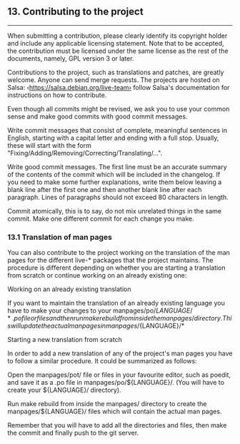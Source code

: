
## 13. Contributing to the project
--------

When submitting a contribution, please clearly identify its copyright holder and include any applicable licensing statement. Note that to be accepted, the contribution must be licensed under the same license as the rest of the documents, namely, GPL version 3 or later.

Contributions to the project, such as translations and patches, are greatly welcome. Anyone can send merge requests. The projects are hosted on Salsa: ‹https://salsa.debian.org/live-team› follow Salsa's documentation for instructions on how to contribute.

Even though all commits might be revised, we ask you to use your common sense and make good commits with good commit messages.

Write commit messages that consist of complete, meaningful sentences in English, starting with a capital letter and ending with a full stop. Usually, these will start with the form "Fixing/Adding/Removing/Correcting/Translating/...".

Write good commit messages. The first line must be an accurate summary of the contents of the commit which will be included in the changelog. If you need to make some further explanations, write them below leaving a blank line after the first one and then another blank line after each paragraph. Lines of paragraphs should not exceed 80 characters in length.

Commit atomically, this is to say, do not mix unrelated things in the same commit. Make one different commit for each change you make.

### 13.1 Translation of man pages

You can also contribute to the project working on the translation of the man pages for the different live-* packages that the project maintains. The procedure is different depending on whether you are starting a translation from scratch or continue working on an already existing one:

Working on an already existing translation

If you want to maintain the translation of an already existing language you have to make your changes to your manpages/po/${LANGUAGE}/*.po file or files and then run make rebuild from inside the manpages/ directory. This will update the actual man pages in manpages/${LANGUAGE}/*

Starting a new translation from scratch

In order to add a new translation of any of the project's man pages you have to follow a similar procedure. It could be summarized as follows:

Open the manpages/pot/ file or files in your favourite editor, such as poedit, and save it as a .po file in manpages/po/${LANGUAGE}/. (You will have to create your ${LANGUAGE}/ directory).

Run make rebuild from inside the manpages/ directory to create the manpages/${LANGUAGE}/ files which will contain the actual man pages.

Remember that you will have to add all the directories and files, then make the commit and finally push to the git server.
